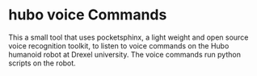# hubo voice Commands
This a small tool that uses pocketsphinx, a light weight and open source voice recognition toolkit, to listen to voice commands on the Hubo humanoid robot at Drexel university. The voice commands run python scripts on the robot.
